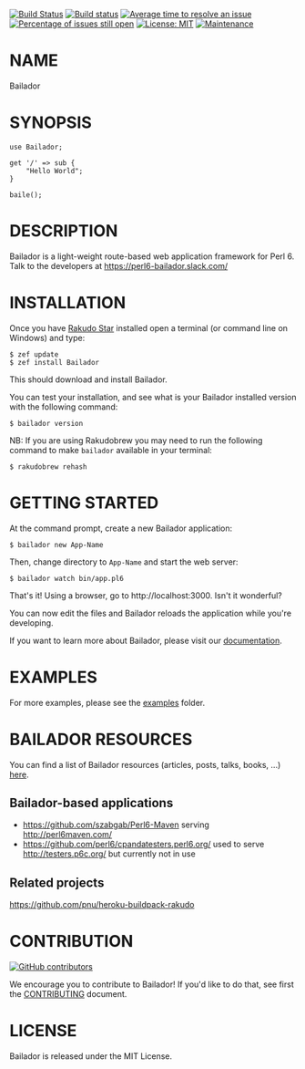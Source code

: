 [![Build Status](https://travis-ci.org/Bailador/Bailador.png)](https://travis-ci.org/Bailador/Bailador)
[![Build status](https://ci.appveyor.com/api/projects/status/github/Bailador/Bailador?svg=true)](https://ci.appveyor.com/project/ufobat/Bailador/branch/dev)
[![Average time to resolve an issue](http://isitmaintained.com/badge/resolution/bailador/Bailador.svg)](http://isitmaintained.com/project/bailador/Bailador "Average time to resolve an issue")
[![Percentage of issues still open](http://isitmaintained.com/badge/open/bailador/Bailador.svg)](http://isitmaintained.com/project/bailador/Bailador "Percentage of issues still open")
[![License: MIT](https://img.shields.io/badge/License-MIT-yellow.svg)](https://opensource.org/licenses/MIT)
[![Maintenance](https://img.shields.io/maintenance/yes/2018.svg)]()

# NAME

Bailador

# SYNOPSIS

```perl6
use Bailador;

get '/' => sub {
    "Hello World";
}

baile();
```

# DESCRIPTION

Bailador is a light-weight route-based web application framework for Perl 6. Talk to the developers at https://perl6-bailador.slack.com/

# INSTALLATION

Once you have [Rakudo Star](http://rakudo.org/) installed open a terminal (or command line on Windows) and type:
```
$ zef update
$ zef install Bailador
```
This should download and install Bailador.

You can test your installation, and see what is your Bailador installed version with the following command:
```
$ bailador version
```
NB: If you are using Rakudobrew you may need to run the following command to make `bailador` available in your terminal:
```
$ rakudobrew rehash
```

# GETTING STARTED

At the command prompt, create a new Bailador application:
```
$ bailador new App-Name
```
Then, change directory to `App-Name` and start the web server:
```
$ bailador watch bin/app.pl6
```
That's it!
Using a browser, go to http://localhost:3000. Isn't it wonderful?

You can now edit the files and Bailador reloads the application while you're developing.

If you want to learn more about Bailador, please visit our [documentation](doc/README.md).

# EXAMPLES

For more examples, please see the [examples](examples) folder.

# BAILADOR RESOURCES

You can find a list of Bailador resources (articles, posts, talks, books, ...) [here](https://github.com/Bailador/Ressources).

## Bailador-based applications

* https://github.com/szabgab/Perl6-Maven serving http://perl6maven.com/
* https://github.com/perl6/cpandatesters.perl6.org/ used to serve http://testers.p6c.org/ but currently not in use

## Related projects

https://github.com/pnu/heroku-buildpack-rakudo

# CONTRIBUTION

[![GitHub contributors](https://img.shields.io/github/contributors/bailador/bailador.svg)](https://github.com/Bailador/Bailador/graphs/contributors)

We encourage you to contribute to Bailador! If you'd like to do that,
see first the [CONTRIBUTING](CONTRIBUTING.md) document.

# LICENSE

Bailador is released under the MIT License.




